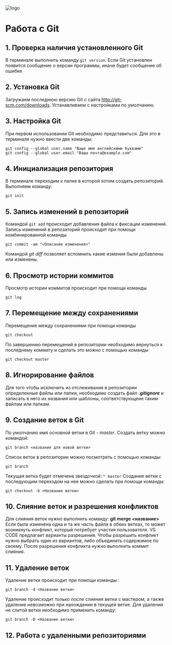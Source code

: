 ![logo](Git-logo.svg.png)
# Работа с Git
## 1. Проверка наличия установленного Git
В терминале выполнить команду `git version`.
Если Git установлен появится сообщение о версии программы, иначе будет сообщение об ошибке
## 2. Установка Git
Загружаем последнюю версию Git  с сайта http://git-scm.com/downloads.
Устанавливаем с настройками по умолчанию.
## 3. Настройка Git
При первом использовании Git необходимо представиться. Для это в терминале нужно ввести две команды:
```
git config --global user.name "Ваше имя английскими буквами"
git config --global user.email "Ваша почта@example.com"
```
## 4. Инициализация репозитория
В терминале переходим к папке в которой хотим создать репозиторий. Выполняем команду:
```
git init
```
## 5. Запись изменений в репозиторий
Командой `git add` происходит добавления файла к фиксации изменений.
Запись изменений в репозиторий происходит при помощи комбинированной команды 
```
git commit -am "<Описание изменения>"
```
Командой *git diff* позволяет вспомнить какие измения были добавлены или изменены.
## 6. Просмотр истории коммитов
Просмотр истории коммитов происходит при помощи команды
```
git log
```
## 7. Перемещение между сохранениями
Перемещение между сохранениями при помощи команды
```
git checkout
```
По завершению перемещений в репозитории необходимо вернуться к последнему коммиту и сделать это можно с помощью команды
```
git checkout master
```
## 8. Игнорирование файлов
Для того чтобы исключить из отслеживания в репозитории определенные файлы или папки, необходимо создать файл ***.gitignore*** и записать в него их названия или шаблоны, соответствующеие таким файлам или папкам.
## 9. Создание веток в Git
По умолчанию имя основной ветки в Git - *master*. 
Создать ветку можно командой:
```
git branch <название для новой ветки>
```
Список веток в репозитории можно посмотреть с помощью команды:
```
git branch
```
Текущая ветка будет отмечена звездочкой: `* master`
Создание ветки с последующим переходом на нее можно сделать при помощи команды:
```
git checkout -b <Название ветки>
```
## 10. Слияние веток и разрешения конфликтов
Для слияния веток нужно выполнить команду: **git merge <название>**
Если была изменена одна и та же часть файла в обеих ветках, то может возникнуть конфликт, который потребует участия пользователя. 
VS CODE предлагает варианты разрешения.
Чтобы разрешить конфликт нужно выбрать один из вариантов, либо объединить содержимое по своему.
После разрешения конфликта нужно выполнить коммит слияния.
## 11. Удаление веток
Удаление ветки происходит при помощи команды :
```
git branch -d <Название ветки>
```
Удаление происходит только после слияния ветки с мастером, а также удаление невозможно при нахождении в текущей ветке.
Для удаления не слитой ветки необходимо применить команду:
```
git branch -D <Название ветки>
```
## 12. Работа с удаленными репозиториями
